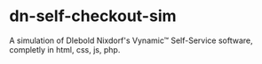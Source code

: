 # dn-self-checkout-sim
A simulation of DIebold Nixdorf's Vynamic™ Self-Service software, completly in html, css, js, php. 
